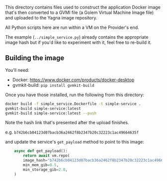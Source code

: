 This directory contains files used to construct the application Docker image
that's then converted to a GVMI file (a Golem Virtual Machine Image file) and uploaded
to the Yagna image repository.

All Python scripts here are run within a VM on the Provider's end.

The example (`../simple_service.py`) already contains the appropriate image hash 
but if you'd like to experiment with it, feel free to re-build it.

## Building the image

You'll need:

* Docker: https://www.docker.com/products/docker-desktop
* gvmkit-build: `pip install gvmkit-build`

Once you have those installed, run the following from this directory:

```bash
docker build -f simple_service.Dockerfile -t simple-service .
gvmkit-build simple-service:latest
gvmkit-build simple-service:latest --push
```

Note the hash link that's presented after the upload finishes.

e.g. `b742b6cb04123d07bacb36a2462f8b2347b20c32223c1ac49664635f`

and update the service's `get_payload` method to point to this image:

```python
    async def get_payload():
        return await vm.repo(
        image_hash="b742b6cb04123d07bacb36a2462f8b2347b20c32223c1ac49664635f",
        min_mem_gib=0.5,
        min_storage_gib=2.0,
    )
```
